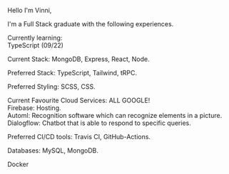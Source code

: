 Hello I'm Vinni,

I'm a Full Stack graduate with the following experiences.  

Currently learning: <br />
TypeScript (09/22) <br />

Current Stack: MongoDB, Express, React, Node.

Preferred Stack: TypeScript, Tailwind, tRPC.

Preferred Styling: SCSS, CSS.

Current Favourite Cloud Services: ALL GOOGLE! <br />
Firebase: Hosting. <br />
Automl: Recognition software which can recognize elements in a picture. <br />
Dialogflow: Chatbot that is able to respond to specific queries. <br />

Preferred CI/CD tools: Travis CI, GitHub-Actions.

Databases: MySQL, MongoDB.

Docker







<!--
**sionepeni/sionepeni** is a ✨ _special_ ✨ repository because its `README.md` (this file) appears on your GitHub profile.

Here are some ideas to get you started:

- 🔭 I’m currently working on ...
- 🌱 I’m currently learning ...
- 👯 I’m looking to collaborate on ...
- 🤔 I’m looking for help with ...
- 💬 Ask me about ...
- 📫 How to reach me: ...
- 😄 Pronouns: ...
- ⚡ Fun fact: ...
-->
